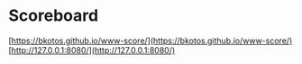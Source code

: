 # Scoreboard
[https://bkotos.github.io/www-score/](https://bkotos.github.io/www-score/)
[http://127.0.0.1:8080/](http://127.0.0.1:8080/)

